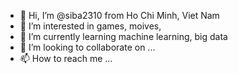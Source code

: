 - 👋 Hi, I’m @siba2310 from Ho Chi Minh, Viet Nam
- 👀 I’m interested in games, moives, 
- 🌱 I’m currently learning machine learning, big data
- 💞️ I’m looking to collaborate on ...
- 📫 How to reach me ...

<!---
siba2310/siba2310 is a ✨ special ✨ repository because its `README.md` (this file) appears on your GitHub profile.
You can click the Preview link to take a look at your changes.
--->
